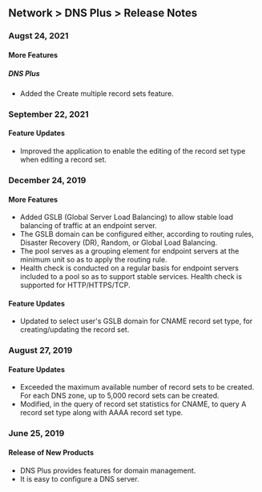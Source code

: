 ## Network > DNS Plus > Release Notes

### Augst 24, 2021

#### More Features

##### DNS Plus

* Added the Create multiple record sets feature.


### September 22, 2021

#### Feature Updates

* Improved the application to enable the editing of the record set type when editing a record set.


### December 24, 2019

#### More Features

* Added GSLB (Global Server Load Balancing) to allow stable load balancing of traffic at an endpoint server.
* The GSLB domain can be configured either, according to routing rules, Disaster Recovery (DR), Random, or Global Load Balancing.
* The pool serves as a grouping element for endpoint servers at the minimum unit so as to apply the routing rule.
* Health check is conducted on a regular basis for endpoint servers included to a pool so as to support stable services. Health check is supported for HTTP/HTTPS/TCP.

#### Feature Updates

* Updated to select user's GSLB domain for CNAME record set type, for creating/updating the record set.


### August 27, 2019

#### Feature Updates

* Exceeded the maximum available number of record sets to be created. For each DNS zone, up to 5,000 record sets can be created.
* Modified, in the query of record set statistics for CNAME, to query A record set type along with AAAA record set type.

### June 25, 2019

#### Release of New Products

* DNS Plus provides features for domain management.
* It is easy to configure a DNS server.
